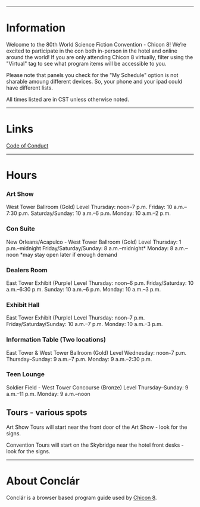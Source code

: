 
---
# Information

Welcome to the 80th World Science Fiction Convention - Chicon 8! We’re excited to participate in the con both in-person in the hotel and online around the world! If you are only attending Chicon 8 virtually, filter using the "Virtual" tag to see what program items will be accessible to you.

Please note that panels you check for the "My Schedule" option is not sharable amoung different devices. So, your phone and your ipad could have different lists.

All times listed are in CST unless otherwise noted.

---
# Links

[Code of Conduct](https://chicon.org/home/for-members/code-of-conduct/)



---
# Hours

### Art Show
West Tower Ballroom (Gold) Level
Thursday: noon–7 p.m.
Friday: 10 a.m.–7:30 p.m.
Saturday/Sunday: 10 a.m.–6 p.m.
Monday: 10 a.m.–2 p.m.

### Con Suite
New Orleans/Acapulco - West Tower Ballroom (Gold) Level
Thursday: 1 p.m.–midnight
Friday/Saturday/Sunday: 8 a.m.–midnight*
Monday: 8 a.m.–noon
*may stay open later if enough demand

### Dealers Room
East Tower Exhibit (Purple) Level
Thursday: noon–6 p.m.
Friday/Saturday: 10 a.m.–6:30 p.m.
Sunday: 10 a.m.–6 p.m.
Monday: 10 a.m.–3 p.m.

### Exhibit Hall
East Tower Exhibit (Purple) Level
Thursday: noon–7 p.m.
Friday/Saturday/Sunday: 10 a.m.–7 p.m.
Monday: 10 a.m.–3 p.m.

### Information Table (Two locations)
East Tower & West Tower Ballroom (Gold) Level
Wednesday: noon–7 p.m.
Thursday–Sunday: 9 a.m.–7 p.m.
Monday: 9 a.m.–2:30 p.m.

### Teen Lounge
Soldier Field - West Tower Concourse (Bronze) Level
Thursday–Sunday: 9 a.m.–11 p.m.
Monday: 9 a.m.–noon


## Tours - various spots

Art Show Tours will start near the front door of the Art Show - look for the signs.

Convention Tours will start on the Skybridge near the hotel front desks - look for the signs.

---
# About Conclár

Conclár is a browser based program guide used by [Chicon 8](https://chicon.org).

